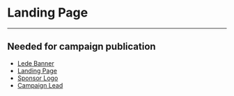 # Landing Page
***

## Needed for campaign publication
- [Lede Banner](lede-banner.md)
- [Landing Page](landing-page.md)
- [Sponsor Logo](sponsor-logo.md)
- [Campaign Lead](campaign-lead.md)


